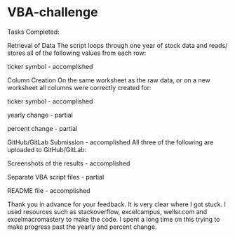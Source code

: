 # VBA-challenge
Tasks Completed:

Retrieval of Data 
The script loops through one year of stock data and reads/ stores all of the following values from each row:

ticker symbol - accomplished

Column Creation 
On the same worksheet as the raw data, or on a new worksheet all columns were correctly created for:

ticker symbol - accomplished

yearly change - partial

percent change - partial

GitHub/GitLab Submission - accomplished
All three of the following are uploaded to GitHub/GitLab:

Screenshots of the results - accomplished

Separate VBA script files - partial

README file - accomplished 

Thank you in advance for your feedback. It is very clear where I got stuck. I used resources such as stackoverflow, excelcampus, wellsr.com and excelmacromastery to make the code. I spent a long time on this trying to make progress past the yearly and percent change.
